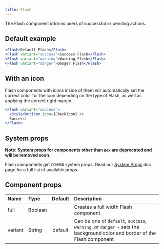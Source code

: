 ```yaml
---
title: Flash
---
```


The Flash component informs users of successful or pending actions.

## Default example

```jsx live
<Flash>Default Flash</Flash>
<Flash variant="success">Success Flash</Flash>
<Flash variant="warning">Warning Flash</Flash>
<Flash variant="danger">Danger Flash</Flash>
```

## With an icon

Flash components with icons inside of them will automatically set the correct color for the icon depending on the type of Flash, as well as applying the correct right margin.

```jsx live
<Flash variant="success">
  <StyledOcticon icon={CheckIcon} />
  Success!
</Flash>
```

## System props

**Note: System props for components other than `Box` are deprecated and will be removed soon.**

Flash components get `COMMON` system props. Read our [System Props](/system-props) doc page for a full list of available props.

## Component props

| Name    | Type    | Default | Description                                                                                                              |
| :------ | :------ | :-----: | :----------------------------------------------------------------------------------------------------------------------- |
| full    | Boolean |         | Creates a full width Flash component                                                                                     |
| variant | String  | default | Can be one of `default`, `success`, `warning`, or `danger` - sets the background color and border of the Flash component |
